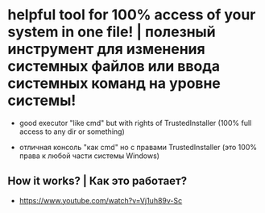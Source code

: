 # helpful tool for 100% access of your system in one file! | полезный инструмент для изменения системных файлов или ввода системных команд на уровне системы!

- good executor "like cmd" but with rights of TrustedInstaller (100% full access to any dir or something)

- отличная консоль "как cmd" но с правами TrustedInstaller (это 100% права к любой части системы Windows)

## How it works? | Как это работает?
- https://www.youtube.com/watch?v=Vj1uh89v-Sc
